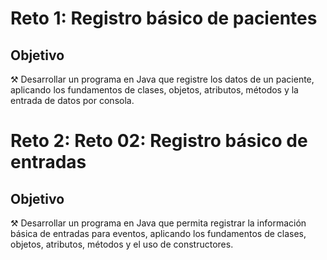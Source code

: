 # Reto 1: Registro básico de pacientes


## Objetivo

⚒️ Desarrollar un programa en Java que registre los datos de un paciente, aplicando los fundamentos de clases, objetos, atributos, métodos y la entrada de datos por consola.

# Reto 2: Reto 02: Registro básico de entradas


## Objetivo

⚒️ Desarrollar un programa en Java que permita registrar la información básica de entradas para eventos, aplicando los fundamentos de clases, objetos, atributos, métodos y el uso de constructores.
